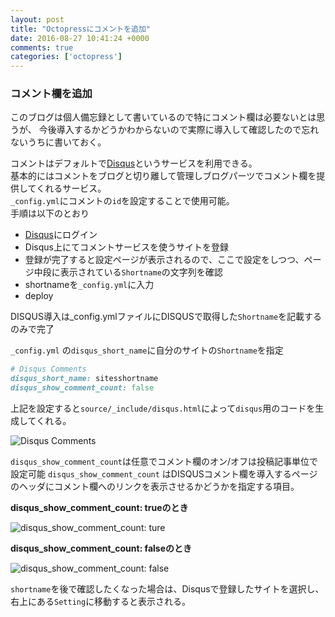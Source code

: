 ```yaml
---
layout: post
title: "Octopressにコメントを追加"
date: 2016-08-27 10:41:24 +0000
comments: true
categories: ['octopress']
---
```


### コメント欄を追加

このブログは個人備忘録として書いているので特にコメント欄は必要ないとは思うが、
今後導入するかどうかわからないので実際に導入して確認したので忘れないうちに書いておく。  

コメントはデフォルトで[Disqus](https://disqus.com/)というサービスを利用できる。  
基本的にはコメントをブログと切り離して管理しブログパーツでコメント欄を提供してくれるサービス。  
`_config.yml`にコメントの`id`を設定することで使用可能。  
手順は以下のとおり

<!--more-->

- [Disqus](https://disqus.com/)にログイン
- Disqus上にてコメントサービスを使うサイトを登録
- 登録が完了すると設定ページが表示されるので、ここで設定をしつつ、ページ中段に表示されている`Shortname`の文字列を確認
- shortnameを`_config.yml`に入力
- deploy

DISQUS導入は_config.ymlファイルにDISQUSで取得した`Shortname`を記載するのみで完了

`_config.yml` の`disqus_short_name`に自分のサイトの`Shortname`を指定

```ruby
# Disqus Comments
disqus_short_name: sitesshortname
disqus_show_comment_count: false
```

上記を設定すると`source/_include/disqus.html`によって`disqus`用のコードを生成してくれる。

![Disqus Comments](https://i.gyazo.com/82f9217e4935ccc5f3dcb1599384a682.png)

`disqus_show_comment_count`は任意でコメント欄のオン/オフは投稿記事単位で設定可能
`disqus_show_comment_count` はDISQUSコメント欄を導入するページのヘッダにコメント欄へのリンクを表示させるかどうかを指定する項目。

**disqus_show_comment_count: trueのとき**

![disqus_show_comment_count: ture](https://i.gyazo.com/7232f4714811db0bcea23e041556a481.png)


**disqus_show_comment_count: falseのとき**

![disqus_show_comment_count: false](https://i.gyazo.com/29fc1be984bb3130d74343aa94c4943b.png)

`shortname`を後で確認したくなった場合は、Disqusで登録したサイトを選択し、右上にある`Setting`に移動すると表示される。

